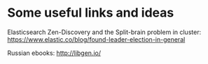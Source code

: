 # Some useful links and ideas

Elasticsearch Zen-Discovery and the Split-brain problem in cluster: https://www.elastic.co/blog/found-leader-election-in-general

Russian ebooks: http://libgen.io/
